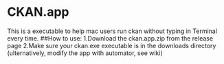 # CKAN.app
This is a executable to help mac users run ckan without typing in Terminal every time.
##How to use:
1.Download the ckan.app.zip from the release page
2.Make sure your ckan.exe executable is in the downloads directory (ulternatively, modify the app with automator, see wiki) 
